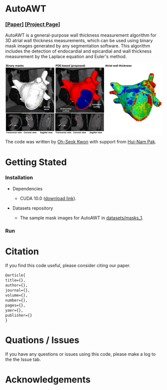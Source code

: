 # AutoAWT

### [[Paper]](link) [[Project Page]](https://github.com/ohseokkwon/AutoAWT/)<br>

AutoAWT is a general-purpose wall thickness measurement algorithm for 3D atrial wall thickness measurements, which can be used using binary mask images generated by any segmentation software. This algorithm includes the detection of endocardial and epicardial and wall thickness measurement by the Laplace equation and Euler's method.

<img src="doc/img/AutoAWT_overview.png" align="center" width="750px"> <br>

The code was written by [Oh-Seok Kwon](link) with support from [Hui-Nam Pak]().

# Getting Stated

### Installation
- Dependencies
  - CUDA 10.0 ([download link](https://developer.nvidia.com/cuda-10.0-download-archive)).

- Datasets repository
  - The sample mask images for AutoAWT in [datasets/masks_1](/datasets/Phantom).

### Run

# Citation
If you find this code useful, please consider citing our paper.
```
@article{
title={},
author={},
journal={},
volume={},
number={},
pages={},
yaer={},
publisher={}
}
```

# Quations / Issues
If you have any questions or issues using this code, please make a log to the the Issue tab.

# Acknowledgements
